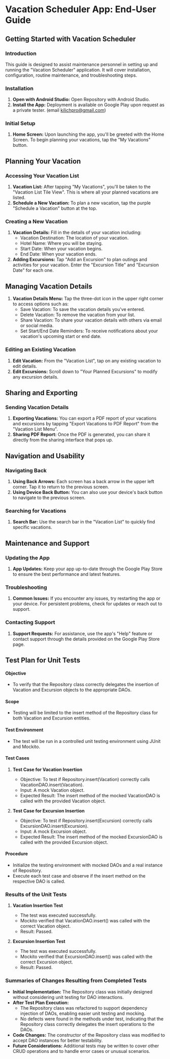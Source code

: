 # Vacation Scheduler App: End-User Guide

## Getting Started with Vacation Scheduler

### Introduction
This guide is designed to assist maintenance personnel in setting up and running the "Vacation Scheduler" application. It will cover installation, configuration, routine maintenance, and troubleshooting steps.

### Installation
1. **Open with Android Studio:** Open Repository with Android Studio. 
2. **Install the App:** Deployment is available on Google Play upon request as a private tester. (email kilichpro@gmail.com)

### Initial Setup
1. **Home Screen:** Upon launching the app, you'll be greeted with the Home Screen. To begin planning your vacations, tap the "My Vacations" button.

## Planning Your Vacation

### Accessing Your Vacation List
1. **Vacation List:** After tapping "My Vacations", you'll be taken to the "Vacation List Tile View". This is where all your planned vacations are listed.
2. **Schedule a New Vacation:** To plan a new vacation, tap the purple "Schedule a Vacation" button at the top.

### Creating a New Vacation
1. **Vacation Details:** Fill in the details of your vacation including:
   - Vacation Destination: The location of your vacation.
   - Hotel Name: Where you will be staying.
   - Start Date: When your vacation begins.
   - End Date: When your vacation ends.
2. **Adding Excursions:** Tap "Add an Excursion" to plan outings and activities for your vacation. Enter the "Excursion Title" and "Excursion Date" for each one.

## Managing Vacation Details
1. **Vacation Details Menu:** Tap the three-dot icon in the upper right corner to access options such as:
   - Save Vacation: To save the vacation details you've entered.
   - Delete Vacation: To remove the vacation from your list.
   - Share Vacation: To share your vacation details with others via email or social media.
   - Set Start/End Date Reminders: To receive notifications about your vacation's upcoming start or end date.

### Editing an Existing Vacation
1. **Edit Vacation:** From the "Vacation List", tap on any existing vacation to edit details.
2. **Edit Excursions:** Scroll down to "Your Planned Excursions" to modify any excursion details.

## Sharing and Exporting

### Sending Vacation Details
1. **Exporting Vacations:** You can export a PDF report of your vacations and excursions by tapping "Export Vacations to PDF Report" from the "Vacation List Menu".
2. **Sharing PDF Report:** Once the PDF is generated, you can share it directly from the sharing interface that pops up.

## Navigation and Usability

### Navigating Back
1. **Using Back Arrows:** Each screen has a back arrow in the upper left corner. Tap it to return to the previous screen.
2. **Using Device Back Button:** You can also use your device's back button to navigate to the previous screen.

### Searching for Vacations
1. **Search Bar:** Use the search bar in the "Vacation List" to quickly find specific vacations.

## Maintenance and Support

### Updating the App
1. **App Updates:** Keep your app up-to-date through the Google Play Store to ensure the best performance and latest features.

### Troubleshooting
1. **Common Issues:** If you encounter any issues, try restarting the app or your device. For persistent problems, check for updates or reach out to support.

### Contacting Support
1. **Support Requests:** For assistance, use the app's "Help" feature or contact support through the details provided on the Google Play Store page.



## Test Plan for Unit Tests

#### Objective
- To verify that the Repository class correctly delegates the insertion of Vacation and Excursion objects to the appropriate DAOs.

#### Scope
- Testing will be limited to the insert method of the Repository class for both Vacation and Excursion entities.

#### Test Environment
- The test will be run in a controlled unit testing environment using JUnit and Mockito.

#### Test Cases
1. **Test Case for Vacation Insertion**
   - Objective: To test if Repository.insert(Vacation) correctly calls VacationDAO.insert(Vacation).
   - Input: A mock Vacation object.
   - Expected Result: The insert method of the mocked VacationDAO is called with the provided Vacation object.

2. **Test Case for Excursion Insertion**
   - Objective: To test if Repository.insert(Excursion) correctly calls ExcursionDAO.insert(Excursion).
   - Input: A mock Excursion object.
   - Expected Result: The insert method of the mocked ExcursionDAO is called with the provided Excursion object.

#### Procedure
- Initialize the testing environment with mocked DAOs and a real instance of Repository.
- Execute each test case and observe if the insert method on the respective DAO is called.

### Results of the Unit Tests
1. **Vacation Insertion Test**
   - The test was executed successfully.
   - Mockito verified that VacationDAO.insert() was called with the correct Vacation object.
   - Result: Passed.

2. **Excursion Insertion Test**
   - The test was executed successfully.
   - Mockito verified that ExcursionDAO.insert() was called with the correct Excursion object.
   - Result: Passed.

### Summaries of Changes Resulting from Completed Tests
- **Initial Implementation:** The Repository class was initially designed without considering unit testing for DAO interactions.
- **After Test Plan Execution:**
  - The Repository class was refactored to support dependency injection of DAOs, enabling easier unit testing and mocking.
  - No defects were found in the methods under test, indicating that the Repository class correctly delegates the insert operations to the DAOs.
- **Code Changes:** The constructor of the Repository class was modified to accept DAO instances for better testability.
- **Future Considerations:** Additional tests may be written to cover other CRUD operations and to handle error cases or unusual scenarios.

